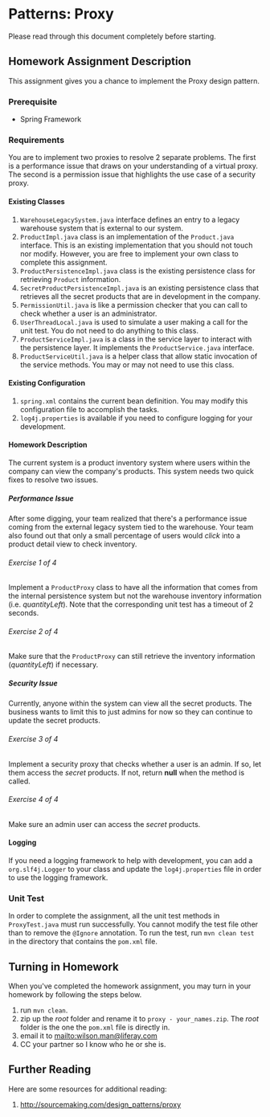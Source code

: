 Patterns: Proxy
===============
Please read through this document completely before starting.

Homework Assignment Description
-------------------------------
This assignment gives you a chance to implement the Proxy design pattern.

### Prerequisite
* Spring Framework

### Requirements
You are to implement two proxies to resolve 2 separate problems.  The first is a performance issue that draws on your understanding of a virtual proxy.  The second is a permission issue that highlights the use case of a security proxy.

#### Existing Classes
1. `WarehouseLegacySystem.java` interface defines an entry to a legacy warehouse system that is external to our system.
1. `ProductImpl.java` class is an implementation of the `Product.java` interface.  This is an existing implementation that you should not touch nor modify.  However, you are free to implement your own class to complete this assignment.
1. `ProductPersistenceImpl.java` class is the existing persistence class for retrieving `Product` information.
1. `SecretProductPersistenceImpl.java` is an existing persistence class that retrieves all the secret products that are in development in the company.
1. `PermissionUtil.java` is like a permission checker that you can call to check whether a user is an administrator.
1. `UserThreadLocal.java` is used to simulate a user making a call for the unit test.  You do not need to do anything to this class.
1. `ProductServiceImpl.java` is a class in the service layer to interact with the persistence layer.  It implements the `ProductService.java` interface.
1. `ProductServiceUtil.java` is a helper class that allow static invocation of the service methods.  You may or may not need to use this class.

#### Existing Configuration
1. `spring.xml` contains the current bean definition.  You may modify this configuration file to accomplish the tasks.
1. `log4j.properties` is available if you need to configure logging for your development.


#### Homework Description
The current system is a product inventory system where users within the company can view the company's products.  This system needs two quick fixes to resolve two issues.

##### Performance Issue
After some digging, your team realized that there's a performance issue coming from the external legacy system tied to the warehouse.  Your team also found out that only a small percentage of users would *click* into a product detail view to check inventory.

###### Exercise 1 of 4
Implement a `ProductProxy` class to have all the information that comes from the internal persistence system but not the warehouse inventory information (i.e. *quantityLeft*).  Note that the corresponding unit test has a timeout of 2 seconds.

###### Exercise 2 of 4
Make sure that the `ProductProxy` can still retrieve the inventory information (*quantityLeft*) if necessary.

##### Security Issue
Currently, anyone within the system can view all the secret products.  The business wants to limit this to just admins for now so they can continue to update the secret products.

###### Exercise 3 of 4
Implement a security proxy that checks whether a user is an admin.  If so, let them access the *secret* products.  If not, return **null** when the method is called.

###### Exercise 4 of 4
Make sure an admin user can access the *secret* products.

#### Logging
If you need a logging framework to help with development, you can add a `org.slf4j.Logger` to your class and update the `log4j.properties` file in order to use the logging framework.

### Unit Test
In order to complete the assignment, all the unit test methods in `ProxyTest.java` must run successfully.  You cannot modify the test file other than to remove the `@Ignore` annotation.
To run the test, run `mvn clean test` in the directory that contains the `pom.xml` file.

Turning in Homework
-------------------
When you've completed the homework assignment, you may turn in your homework by following the steps below.

1. run `mvn clean`.
1. zip up the *root* folder and rename it to `proxy - your_names.zip`.  The *root* folder is the one the `pom.xml` file is directly in.
1. email it to <mailto:wilson.man@liferay.com>
1. CC your partner so I know who he or she is.

Further Reading
---------------
Here are some resources for additional reading:

1. <http://sourcemaking.com/design_patterns/proxy>